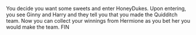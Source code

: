 You decide you want some sweets and enter HoneyDukes. Upon entering, you see Ginny and Harry and they tell you that you made the Quidditch team. Now you can collect your winnings from Hermione as you bet her you would make the team. FIN
